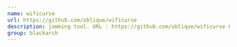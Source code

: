 ```yaml
---
name: wificurse
url: https://github.com/oblique/wificurse
description: jamming tool. URL : https://github.com/oblique/wificurse Groups : blackarch blackarch-wireless
group: blackarch
---
```

